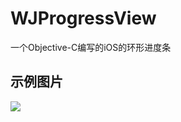 # WJProgressView
一个Objective-C编写的iOS的环形进度条
## 示例图片
![](https://github.com/wj785174418/WJProgressView/raw/master/readme/WJProgressGif.gif)  

